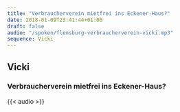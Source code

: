 ```yaml
---
title: "Verbraucherverein mietfrei ins Eckener-Haus?"
date: 2018-01-09T23:41:44+01:00
draft: false
audio: "/spoken/flensburg-verbraucherverein-vicki.mp3"
sequence: Vicki
---
```


## Vicki
### Verbraucherverein mietfrei ins Eckener-Haus?



{{< audio >}}




